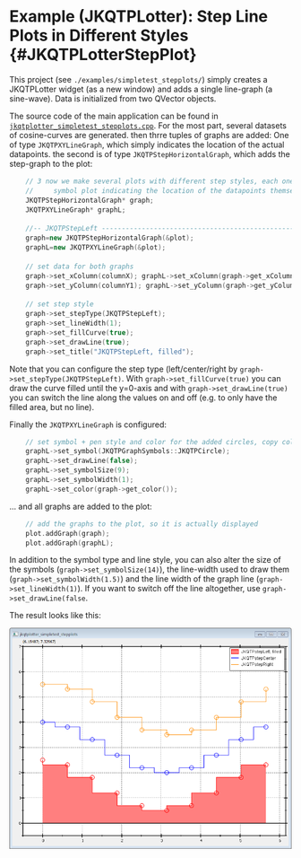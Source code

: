 # Example (JKQTPLotter): Step Line Plots in Different Styles {#JKQTPLotterStepPlot}
This project (see `./examples/simpletest_stepplots/`) simply creates a JKQTPLotter widget (as a new window) and adds a single line-graph (a sine-wave). Data is initialized from two QVector<double> objects.

The source code of the main application can be found in  [`jkqtplotter_simpletest_stepplots.cpp`](../simpletest_stepplots/jkqtplotter_simpletest_stepplots.cpp). For the most part, several datasets of cosine-curves are generated. then thrre tuples of graphs are added: One of type `JKQTPXYLineGraph`, which simply indicates the location of the actual datapoints. the second is of type `JKQTPStepHorizontalGraph`, which adds the step-graph to the plot:

```.cpp
	// 3 now we make several plots with different step styles, each one also contains a
    //     symbol plot indicating the location of the datapoints themselves
    JKQTPStepHorizontalGraph* graph;
    JKQTPXYLineGraph* graphL;

    //-- JKQTPStepLeft ----------------------------------------------------------------------------------------
    graph=new JKQTPStepHorizontalGraph(&plot);
    graphL=new JKQTPXYLineGraph(&plot);

    // set data for both graphs
    graph->set_xColumn(columnX); graphL->set_xColumn(graph->get_xColumn());
    graph->set_yColumn(columnY1); graphL->set_yColumn(graph->get_yColumn());

    // set step style
    graph->set_stepType(JKQTPStepLeft);
    graph->set_lineWidth(1);
    graph->set_fillCurve(true);
    graph->set_drawLine(true);
    graph->set_title("JKQTPStepLeft, filled");
```
Note that you can configure the step type (left/center/right by `graph->set_stepType(JKQTPStepLeft)`. With `graph->set_fillCurve(true)` you can draw the curve filled until the y=0-axis and with `graph->set_drawLine(true)` you can switch the line along the values on and off (e.g. to only have the filled area, but no line).

Finally the `JKQTPXYLineGraph` is configured:
```.cpp
    // set symbol + pen style and color for the added circles, copy color
    graphL->set_symbol(JKQTPGraphSymbols::JKQTPCircle);
    graphL->set_drawLine(false);
    graphL->set_symbolSize(9);
    graphL->set_symbolWidth(1);
    graphL->set_color(graph->get_color());
```

... and all graphs are added to the plot:
```.cpp
    // add the graphs to the plot, so it is actually displayed
    plot.addGraph(graph);
    plot.addGraph(graphL);
```

In addition to the symbol type and line style, you can also alter the size of the symbols (`graph->set_symbolSize(14)`), the line-width used to draw them (`graph->set_symbolWidth(1.5)`) and the line width of the graph line (`graph->set_lineWidth(1)`). If you want to switch off the line altogether, use `graph->set_drawLine(false`.

The result looks like this:

![jkqtplotter_simpletest_stepplots](../../screenshots/jkqtplotter_simpletest_stepplots.png)



